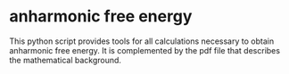 # anharmonic free energy
This python script provides tools for all calculations necessary to obtain anharmonic free energy. It is complemented by the pdf file that describes the mathematical background.
